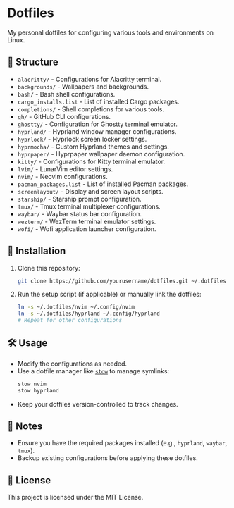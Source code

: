 # Dotfiles

My personal dotfiles for configuring various tools and environments on Linux.

## 📂 Structure

- `alacritty/` - Configurations for Alacritty terminal.
- `backgrounds/` - Wallpapers and backgrounds.
- `bash/` - Bash shell configurations.
- `cargo_installs.list` - List of installed Cargo packages.
- `completions/` - Shell completions for various tools.
- `gh/` - GitHub CLI configurations.
- `ghostty/` - Configuration for Ghostty terminal emulator.
- `hyprland/` - Hyprland window manager configurations.
- `hyprlock/` - Hyprlock screen locker settings.
- `hyprmocha/` - Custom Hyprland themes and settings.
- `hyprpaper/` - Hyprpaper wallpaper daemon configuration.
- `kitty/` - Configurations for Kitty terminal emulator.
- `lvim/` - LunarVim editor settings.
- `nvim/` - Neovim configurations.
- `pacman_packages.list` - List of installed Pacman packages.
- `screenlayout/` - Display and screen layout scripts.
- `starship/` - Starship prompt configuration.
- `tmux/` - Tmux terminal multiplexer configurations.
- `waybar/` - Waybar status bar configuration.
- `wezterm/` - WezTerm terminal emulator settings.
- `wofi/` - Wofi application launcher configuration.

## 🚀 Installation

1. Clone this repository:
   ```sh
   git clone https://github.com/yourusername/dotfiles.git ~/.dotfiles
   ```

2. Run the setup script (if applicable) or manually link the dotfiles:
   ```sh
   ln -s ~/.dotfiles/nvim ~/.config/nvim
   ln -s ~/.dotfiles/hyprland ~/.config/hyprland
   # Repeat for other configurations
   ```

## 🛠️ Usage

- Modify the configurations as needed.
- Use a dotfile manager like [`stow`](https://www.gnu.org/software/stow/) to manage symlinks:
  ```sh
  stow nvim
  stow hyprland
  ```
- Keep your dotfiles version-controlled to track changes.

## 📌 Notes

- Ensure you have the required packages installed (e.g., `hyprland`, `waybar`, `tmux`).
- Backup existing configurations before applying these dotfiles.

## 📜 License

This project is licensed under the MIT License.

